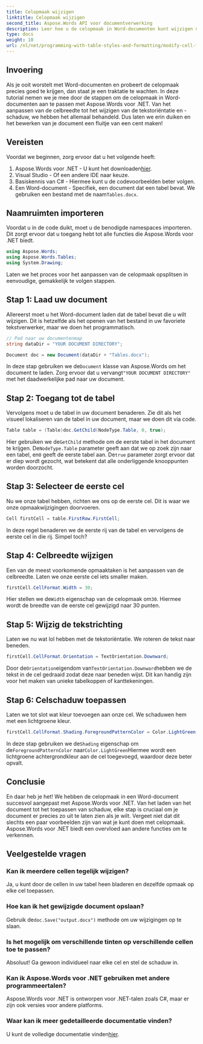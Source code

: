 ```yaml
---
title: Celopmaak wijzigen
linktitle: Celopmaak wijzigen
second_title: Aspose.Words API voor documentverwerking
description: Leer hoe u de celopmaak in Word-documenten kunt wijzigen met Aspose.Words voor .NET met deze gedetailleerde stapsgewijze handleiding.
type: docs
weight: 10
url: /nl/net/programming-with-table-styles-and-formatting/modify-cell-formatting/
---
```

## Invoering

Als je ooit worstelt met Word-documenten en probeert de celopmaak precies goed te krijgen, dan staat je een traktatie te wachten. In deze tutorial nemen we je mee door de stappen om de celopmaak in Word-documenten aan te passen met Aspose.Words voor .NET. Van het aanpassen van de celbreedte tot het wijzigen van de tekstoriëntatie en -schaduw, we hebben het allemaal behandeld. Dus laten we erin duiken en het bewerken van je document een fluitje van een cent maken!

## Vereisten

Voordat we beginnen, zorg ervoor dat u het volgende heeft:

1. Aspose.Words voor .NET - U kunt het downloaden[hier](https://releases.aspose.com/words/net/).
2. Visual Studio - Of een andere IDE naar keuze.
3. Basiskennis van C# - Hiermee kunt u de codevoorbeelden beter volgen.
4.  Een Word-document - Specifiek, een document dat een tabel bevat. We gebruiken een bestand met de naam`Tables.docx`.

## Naamruimten importeren

Voordat u in de code duikt, moet u de benodigde namespaces importeren. Dit zorgt ervoor dat u toegang hebt tot alle functies die Aspose.Words voor .NET biedt.

```csharp
using Aspose.Words;
using Aspose.Words.Tables;
using System.Drawing;
```

Laten we het proces voor het aanpassen van de celopmaak opsplitsen in eenvoudige, gemakkelijk te volgen stappen.

## Stap 1: Laad uw document

Allereerst moet u het Word-document laden dat de tabel bevat die u wilt wijzigen. Dit is hetzelfde als het openen van het bestand in uw favoriete tekstverwerker, maar we doen het programmatisch.

```csharp
// Pad naar uw documentenmap
string dataDir = "YOUR DOCUMENT DIRECTORY";

Document doc = new Document(dataDir + "Tables.docx");
```

 In deze stap gebruiken we de`Document` klasse van Aspose.Words om het document te laden. Zorg ervoor dat u vervangt`"YOUR DOCUMENT DIRECTORY"` met het daadwerkelijke pad naar uw document.

## Stap 2: Toegang tot de tabel

Vervolgens moet u de tabel in uw document benaderen. Zie dit als het visueel lokaliseren van de tabel in uw document, maar we doen dit via code.

```csharp
Table table = (Table)doc.GetChild(NodeType.Table, 0, true);
```

Hier gebruiken we de`GetChild` methode om de eerste tabel in het document te krijgen. De`NodeType.Table` parameter geeft aan dat we op zoek zijn naar een tabel, en`0` geeft de eerste tabel aan. De`true` parameter zorgt ervoor dat er diep wordt gezocht, wat betekent dat alle onderliggende knooppunten worden doorzocht.

## Stap 3: Selecteer de eerste cel

Nu we onze tabel hebben, richten we ons op de eerste cel. Dit is waar we onze opmaakwijzigingen doorvoeren.

```csharp
Cell firstCell = table.FirstRow.FirstCell;
```

In deze regel benaderen we de eerste rij van de tabel en vervolgens de eerste cel in die rij. Simpel toch?

## Stap 4: Celbreedte wijzigen

Een van de meest voorkomende opmaaktaken is het aanpassen van de celbreedte. Laten we onze eerste cel iets smaller maken.

```csharp
firstCell.CellFormat.Width = 30;
```

 Hier stellen we de`Width` eigenschap van de celopmaak om`30`. Hiermee wordt de breedte van de eerste cel gewijzigd naar 30 punten.

## Stap 5: Wijzig de tekstrichting

Laten we nu wat lol hebben met de tekstoriëntatie. We roteren de tekst naar beneden.

```csharp
firstCell.CellFormat.Orientation = TextOrientation.Downward;
```

 Door de`Orientation`eigendom van`TextOrientation.Downward`hebben we de tekst in de cel gedraaid zodat deze naar beneden wijst. Dit kan handig zijn voor het maken van unieke tabelkoppen of kanttekeningen.

## Stap 6: Celschaduw toepassen

Laten we tot slot wat kleur toevoegen aan onze cel. We schaduwen hem met een lichtgroene kleur.

```csharp
firstCell.CellFormat.Shading.ForegroundPatternColor = Color.LightGreen;
```

 In deze stap gebruiken we de`Shading` eigenschap om de`ForegroundPatternColor` naar`Color.LightGreen`Hiermee wordt een lichtgroene achtergrondkleur aan de cel toegevoegd, waardoor deze beter opvalt.

## Conclusie

En daar heb je het! We hebben de celopmaak in een Word-document succesvol aangepast met Aspose.Words voor .NET. Van het laden van het document tot het toepassen van schaduw, elke stap is cruciaal om je document er precies zo uit te laten zien als je wilt. Vergeet niet dat dit slechts een paar voorbeelden zijn van wat je kunt doen met celopmaak. Aspose.Words voor .NET biedt een overvloed aan andere functies om te verkennen.

## Veelgestelde vragen

### Kan ik meerdere cellen tegelijk wijzigen?
Ja, u kunt door de cellen in uw tabel heen bladeren en dezelfde opmaak op elke cel toepassen.

### Hoe kan ik het gewijzigde document opslaan?
 Gebruik de`doc.Save("output.docx")` methode om uw wijzigingen op te slaan.

### Is het mogelijk om verschillende tinten op verschillende cellen toe te passen?
Absoluut! Ga gewoon individueel naar elke cel en stel de schaduw in.

### Kan ik Aspose.Words voor .NET gebruiken met andere programmeertalen?
Aspose.Words voor .NET is ontworpen voor .NET-talen zoals C#, maar er zijn ook versies voor andere platforms.

### Waar kan ik meer gedetailleerde documentatie vinden?
 U kunt de volledige documentatie vinden[hier](https://reference.aspose.com/words/net/).